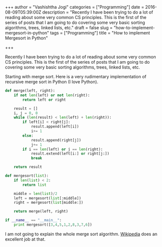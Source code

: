 +++
author = "Vashishtha Jogi"
categories = ["Programming"]
date = 2016-08-09T05:39:00Z
description = "Recently I have been trying to do a lot of reading about some very common CS principles. This is the first of the series of posts that I am going to do covering some very basic sorting algorithms, trees, linked lists, etc."
draft = false
slug = "how-to-implement-mergesort-in-python"
tags = ["Programming"]
title = "How to implement Mergesort in Python"

+++

Recently I have been trying to do a lot of reading about some very common CS principles. This is the first of the series of posts that I am going to do covering some very basic sorting algorithms, trees, linked lists, etc.

Starting with merge sort. Here is a very rudimentary implementation of recursive merge sort in Python (I love Python).

```python
def merge(left, right):
    if not len(left) or not len(right):
        return left or right

    result = []
    i, j = 0, 0
    while (len(result) < len(left) + len(right)):
        if left[i] < right[j]:
            result.append(left[i])
            i+= 1
        else:
            result.append(right[j])
            j+= 1
        if i == len(left) or j == len(right):
            result.extend(left[i:] or right[j:])
            break

    return result

def mergesort(list):
    if len(list) < 2:
        return list

    middle = len(list)/2
    left = mergesort(list[:middle])
    right = mergesort(list[middle:])

    return merge(left, right)

if __name__ == "__main__":
    print mergesort([3,4,5,1,2,8,3,7,6])
```

I am not going to explain the whole merge sort algorithm. [Wikipedia](https://en.wikipedia.org/wiki/Merge_sort) does an excellent job at that.
